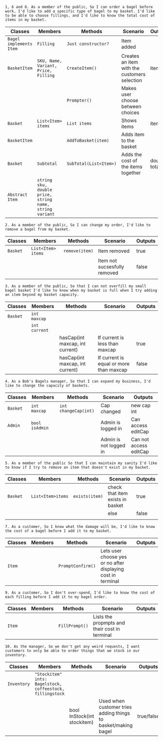 ﻿`1, 6 and 8.
As a member of the public,
So I can order a bagel before work,
I'd like to add a specific type of bagel to my basket. I'd like to be able to choose fillings, and
I'd like to know the total cost of items in my basket.`

| Classes  | Members                                                            | Methods                          | Scenario                                                   | Outputs |
|----------|--------------------------------------------------------------------|----------------------------------|------------------------------------------------------------|---------|
| `Bagel implements Item ` | `Filling`                               | `Just constructor?`              | Item added                                                 |         |
| `BasketItem`   | `SKU, Name, Variant, Price, Filling`                                               | `CreateItem()`                   | Creates an item with the customers selection               | item    |
|          |                                                                    |  `Prompter()`                    | Makes user choose between choices                          |         |
| `Basket` |  `List<Item> items`                                                | `List items`                     | Shows items                                                | itemlist|
| `BasketItem` |                                                                    | `AddToBasket(item)`              | Adds item to the basket                                    |         |
| `Basket` | `Subtotal`                                                         | `SubTotal(List<Item>)`           | Adds the cost of the items together                        | double total |
| `Abstract Item` | `string sku, double price, string name, string variant`      |                                  |                                                            |          |  

`2.
As a member of the public,
So I can change my order,
I'd like to remove a bagel from my basket.`

| Classes  | Members                                                            | Methods                             | Scenario                                                   | Outputs |
|----------|--------------------------------------------------------------------|-------------------------------------|------------------------------------------------------------|---------|
| `Basket` | `List<Item> items`                                                 | `remove(item)`                      | Item removed                                               | true    |
|          |                                                                    |                                     | Item not sucsesfully removed                               | false   |
|          |                                                                    |                                     |                                                            |         |

`3.
As a member of the public,
So that I can not overfill my small bagel basket
I'd like to know when my basket is full when I try adding an item beyond my basket capacity.`

| Classes  | Members                                                            | Methods                             | Scenario                                                   | Outputs |
|----------|--------------------------------------------------------------------|-------------------------------------|------------------------------------------------------------|---------|
| `Basket` | `int maxcap`                                                       |                                     |                                                            |         |
|          | `int current`                                                      |                                     |                                                            |         |
|          |                                                                    |    hasCap(int maxcap, int current)  |   If current is less than maxcap                           |   true  |
|          |                                                                    |    hasCap(int maxcap, int current)  |   If current is equal or more than maxcap                  |   false |

`4.
As a Bob's Bagels manager,
So that I can expand my business,
I'd like to change the capacity of baskets.`

| Classes  | Members                                                            | Methods                             | Scenario                                                   | Outputs                |
|----------|--------------------------------------------------------------------|-------------------------------------|------------------------------------------------------------|------------------------|
| `Basket` | `int maxcap`                                                       | `int changeCap(int)`                | Cap changed                                                | new cap int            |
| `Admin`  | `bool isAdmin`                                                     |                                     | Admin is logged in                                         | Can access editCap     | 
|          |                                                                    |                                     | Admin is not logged in                                     | Can not access editCap|

`5.
As a member of the public
So that I can maintain my sanity
I'd like to know if I try to remove an item that doesn't exist in my basket.`

| Classes  | Members                                                            | Methods                             | Scenario                                                   | Outputs |
|----------|--------------------------------------------------------------------|-------------------------------------|------------------------------------------------------------|---------|
| `Basket` | `List<Item>items`                                                  | `exists(item)`                      | check that item exists in basket                           | true    |
|          |                                                                    |                                     | else                                                       | false   |
|          |                                                                    |                                     |                                                            |         |

`7.
As a customer,
So I know what the damage will be,
I'd like to know the cost of a bagel before I add it to my basket.`

| Classes  | Members                                                            | Methods                             | Scenario                                                   | Outputs |
|----------|--------------------------------------------------------------------|-------------------------------------|------------------------------------------------------------|---------|
| `Item`   |                                                                    | `PromptConfirm()`                   | Lets user choose yes or no after displaying cost in terminal|        |

`9.
As a customer,
So I don't over-spend,
I'd like to know the cost of each filling before I add it to my bagel order.`

| Classes  | Members                                                            | Methods                             | Scenario                                                   | Outputs |
|----------|--------------------------------------------------------------------|-------------------------------------|------------------------------------------------------------|---------|
| `Item`   |                                                                    | `FillPrompt()`                      | Lists the propmpts and their cost in terminal              |         | 

`10.
As the manager,
So we don't get any weird requests,
I want customers to only be able to order things that we stock in our inventory.`

| Classes  | Members                                                            | Methods                             | Scenario                                                   | Outputs |
|----------|--------------------------------------------------------------------|-------------------------------------|------------------------------------------------------------|---------|
| `Inventory` | `"Stockitem" ints: Bagelstock, coffeestock, fillingstock`       |                                     |                                                            |         |
|          |                                                                    | bool InStock(int stockitem)         | Used when customer tries adding things to basket/making bagel| true/false |

